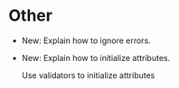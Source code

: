 # Other

* New: Explain how to ignore errors.
* New: Explain how to initialize attributes.

    Use validators to initialize attributes
